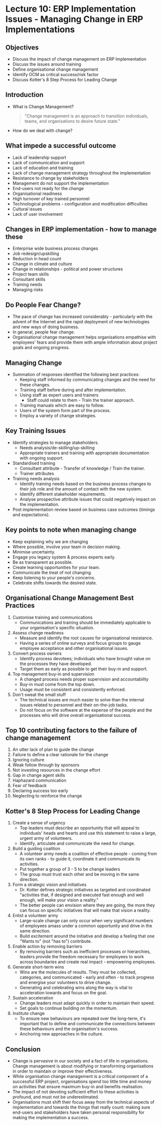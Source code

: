 # Lecture 10: ERP Implementation Issues - Managing Change in ERP Implementations

## Objectives

- Discuss the impact of change management on ERP Implementation
- Discuss the issues around training
- Define organisational change management
- Identify OCM as critical success/risk factor
- Discuss Kotter's 8 Step Process for Leading Change

## Introduction

- What is Change Management?

  > "Change management is an approach to transition individuals, teams, and
  > organisations to desire future state."

- How do we deal with change?

## What impede a successful outcome

- Lack of leadership support
- Lack of communication and support
- Lack of education and training
- Lack of change management strategy throughout the implementation
- Resistance to change by stakeholders
- Management do not support the implementation
- End-users not ready for the change
- Organisational readiness
- High turnover of key trained personnel
- Technological problems - configuration and modification difficulties
- Cultural issues
- Lack of user involvement

## Changes in ERP implementation - how to manage these

- Enterprise wide business process changes
- Job redesign/upskilling
- Reduction in head count
- Change in climate and culture
- Change in relationships - political and power structures
- Project team skills
- Consultant skills
- Training needs
- Managing risks

## Do People Fear Change?

- The pace of change has increased considerably - particularly with the advent
  of the Internet and the rapid deployment of new technologies and new ways of
  doing business.
- In general, people fear change.
- Organisational change management helps organisations empathise with employees'
  fears and provide them with ample information about project goals and ongoing
  progress.

## Managing Change

- Summation of responses identified the following best practices:
  - Keeping staff informed by communicating changes and the need for these
    changes.
  - Training staff before during and after implementation.
  - Using staff as expert users and trainers
    - Staff could relate to them - Train the trainer approach.
  - Training manuals which are easy to follow.
  - Users of the system form part of the process.
  - Employ a variety of change strategies.

## Key Training Issues

- Identify strategies to manage stakeholders.
  - Needs analysis/de-skilling/up-skilling
  - Appropriate trainers and training with appropriate documentation with
    ongoing support.
- Standardised training
  - Consultant attribute - Transfer of knowledge / Train the trainer.
  - Trainer attributes
- Training needs analysis
  - Identify training needs based on the business process changes to their job
    role and the amount of contact with the new system.
  - Identify different stakeholder requirements.
  - Analyse prospective attribute issues that could negatively impact on the
    implementation.
- Post implementation review based on business case outcomes (timings and
  expectations).

## Key points to note when managing change

- Keep explaining why we are changing
- Where possible, involve your team in decision making.
- Minimise uncertainty.
- Engage you legacy system & process experts early.
- Be as transparent as possible.
- Create learning opportunities for your team.
- Communicate the treat of not changing.
- Keep listening to your people's concerns.
- Celebrate shifts towards the desired state.

## Organisational Change Management Best Practices

1. Customise training and communications
   - Communications and training should be immediately applicable to your
     organisation's specific situation.
2. Assess change readiness
   - Measure and identify the root causes for organisational resistance.
   - Having a series of online surveys and focus groups to gauge employee
     acceptance and other organisational issues.
3. Convert process owners
   - Identify process devotees; individuals who have brought value on the
     processes they have developed.
   - Target them as early as possible to get their buy-in and support.
4. Top management buy-in and supervision
   - A changed process needs proper supervision and accountability
   - Buy-in must come from the top down.
   - Usage must be consistent and consistently enforced.
5. Don't sweat the small stuff
   - The technical issues are much easier to solve than the internal issues
     related to personnel and their on-the-job tasks.
   - Do not focus on the software at the expense of the people and the processes
     who will drive overall organisational success.

## Top 10 contributing factors to the failure of change management

1. An utter lack of plan to guide the change
2. Failure to define a clear rationale for the change
3. Ignoring culture
4. Weak follow through by sponsors
5. Not investing resources in the change effort
6. Gap in change agent skills
7. Haphazard communication
8. Fear of feedback
9. Declaring success too early
10. Neglecting to reinforce the change

## Kotter's 8 Step Process for Leading Change

1. Create a sense of urgency
   - Top leaders must describe an opportunity that will appeal to individuals'
     heads and hearts and use this statement to raise a large, urgent army of
     volunteers.
   - Identify, articulate and communicate the need for change.
2. Build a guiding coalition
   - A volunteer army needs a coalition of effective people - coming from its
     own ranks - to guide it, coordinate it and communicate its activities.
   - Put together a group of 3 - 5 to be change leaders
   - The group must trust each other and be moving in the same direction.
3. Form a strategic vision and initiatives
   - Dr. Kotter defines strategic initiatives as targeted and coordinated
     "activities that, if designed and executed fast enough and well enough,
     will make your vision a reality."
   - The better people can envision where they are going, the more they can
     focus on specific initiatives that will make that vision a reality.
4. Enlist a volunteer army
   - Large-scale change can only occur when very significant numbers of
     employees amass under a common opportunity and drive in the same direction.
   - Build excitement around the initiative and develop a feeling that one
     "Wants to" (not "has to") contribute.
5. Enable action by removing barriers
   - By removing barriers such as inefficient processes or hierarchies, leaders
     provide the freedom necessary for employees to work across boundaries and
     create real impact - empowering employees.
6. Generate short-term wins
   - Wins are the molecules of results. They must be collected, categories, and
     communicated - early and often - to track progress and energise your
     volunteers to drive change.
   - Generating and celebrating wins along the way is vital to acceleration
     towards and focus on the goal.
7. Sustain acceleration
   - Change leaders must adapt quickly in order to maintain their speed.
   - Set goals to continue building on the momentum.
8. Institute change
   - To ensure new behaviours are repeated over the long-term, it's important
     that to define and communicate the connections between these behaviours and
     the organisation's success.
   - Anchoring new approaches in the culture.

## Conclusion

- Change is pervasive in our society and a fact of life in organisations. Change
  management is about modifying or transforming organisations in order to
  maintain or improve their effectiveness.
- While organisation change management is a critical component of a successful
  ERP project, organisations spend too little time and money on activities that
  ensure maximum buy-in and benefits realisation.
- The impact of not devoting sufficient effort to these activities is profound,
  and must not be underestimated.
- Organisations must shift their focus away from the technical aspects of
  implementation and towards the things that really count: making sure end-users
  and stakeholders have taken personal responsibility for making the
  implementation a success.
